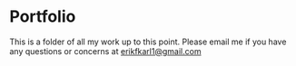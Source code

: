 # Portfolio
This is a folder of all my work up to this point. Please email me if you have any questions or concerns at erikfkarl1@gmail.com
